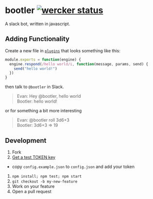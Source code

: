 # bootler [![wercker status](https://app.wercker.com/status/17dc81cf0b43f96f48934376ab884295/s/master "wercker status")](https://app.wercker.com/project/byKey/17dc81cf0b43f96f48934376ab884295)

A slack bot, written in javascript.

## Adding Functionality
Create a new file in [`plugins`](https://github.com/xori/slack-bootler/tree/master/plugins)
that looks something like this:

```javascript
module.exports = function(engine) {
  engine.respond(/hello world/i, function(message, params, send) {
    send("hello world!")
  })
}
```

then talk to `@bootler` in Slack.

> Evan: Hey @bootler, hello world<br>
> Bootler: hello world!

or for something a bit more interesting

> Evan: @bootler roll 3d6+3<br>
> Bootler: 3d6+3 => 19

## Development

1. Fork
1. [Get a test TOKEN key](https://api.slack.com/)
  * copy `config.example.json` to `config.json` and add your token
1. `npm install; npm test; npm start`
1. `git checkout -b my-new-feature`
1. Work on your feature
1. Open a pull request
